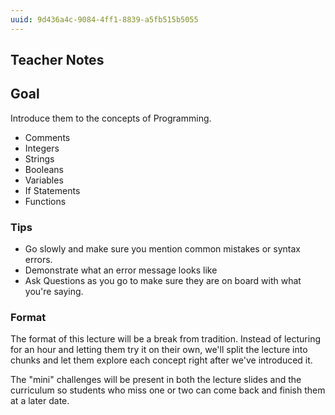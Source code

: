 ```yaml
---
uuid: 9d436a4c-9084-4ff1-8839-a5fb515b5055
---
```


## Teacher Notes

## Goal

Introduce them to the concepts of Programming.
- Comments
- Integers
- Strings
- Booleans
- Variables
- If Statements
- Functions

### Tips

- Go slowly and make sure you mention common mistakes or syntax errors.
- Demonstrate what an error message looks like
- Ask Questions as you go to make sure they are on board with what you're saying.


### Format

The format of this lecture will be a break from tradition. Instead of lecturing for an hour and letting them try it on their own, we'll split the lecture into chunks and let them explore each concept right after we've introduced it.

The "mini" challenges will be present in both the lecture slides and the curriculum so students who miss one or two can come back and finish them at a later date.
